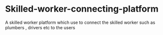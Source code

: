 # Skilled-worker-connecting-platform
A skilled worker platform which use to connect the skilled worker such as plumbers , drivers etc to the users
